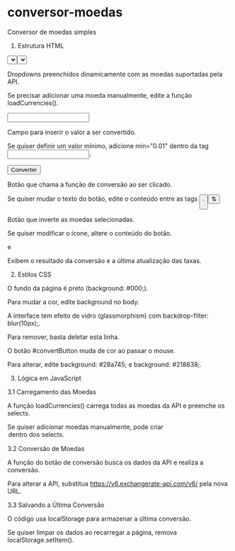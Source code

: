 # conversor-moedas
Conversor de moedas simples

1. Estrutura HTML

<select id="fromCurrency"> e <select id="toCurrency">

Dropdowns preenchidos dinamicamente com as moedas suportadas pela API.

Se precisar adicionar uma moeda manualmente, edite a função loadCurrencies().

<input type="number" id="amount">

Campo para inserir o valor a ser convertido.

Se quiser definir um valor mínimo, adicione min="0.01" dentro da tag <input>.

<button id="convertButton">Converter</button>

Botão que chama a função de conversão ao ser clicado.

Se quiser mudar o texto do botão, edite o conteúdo entre as tags <button>.

<button id="swap">⇅</button>

Botão que inverte as moedas selecionadas.

Se quiser modificar o ícone, altere o conteúdo do botão.

<p id="result"></p> e <p id="lastUpdate"></p>

Exibem o resultado da conversão e a última atualização das taxas.

2. Estilos CSS

O fundo da página é preto (background: #000;).

Para mudar a cor, edite background no body.

A interface tem efeito de vidro (glassmorphism) com backdrop-filter: blur(10px);.

Para remover, basta deletar esta linha.

O botão #convertButton muda de cor ao passar o mouse.

Para alterar, edite background: #28a745; e background: #218838;.

3. Lógica em JavaScript

3.1 Carregamento das Moedas

A função loadCurrencies() carrega todas as moedas da API e preenche os selects.

Se quiser adicionar moedas manualmente, pode criar <option> dentro dos selects.

3.2 Conversão de Moedas

A função do botão de conversão busca os dados da API e realiza a conversão.

Para alterar a API, substitua https://v6.exchangerate-api.com/v6/ pela nova URL.

3.3 Salvando a Última Conversão

O código usa localStorage para armazenar a última conversão.

Se quiser limpar os dados ao recarregar a página, remova localStorage.setItem().




